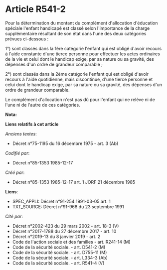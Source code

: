 # Article R541-2

Pour la détermination du montant du complément d'allocation d'éducation spéciale l'enfant handicapé est classé selon
l'importance de la charge supplémentaire résultant de son état dans l'une des deux catégories prévues ci-dessous : 

1°) sont classés dans la 1ère catégorie l'enfant qui est obligé d'avoir recours à l'aide constante d'une tierce personne pour
effectuer les actes ordinaires de la vie et celui dont le handicap exige, par sa nature ou sa gravité, des dépenses d'un
ordre de grandeur comparable ; 

2°) sont classés dans la 2ème catégorie l'enfant qui est obligé d'avoir recours à l'aide quotidienne, mais discontinue, d'une
tierce personne et celui dont le handicap exige, par sa nature ou sa gravité, des dépenses d'un ordre de grandeur
comparable. 

Le complément d'allocation n'est pas dû pour l'enfant qui ne relève ni de l'une ni de l'autre de ces catégories.

**Nota:**



**Liens relatifs à cet article**

_Anciens textes_:

  - Décret n°75-1195 du 16 décembre 1975 - art. 3 (Ab)

_Codifié par_:

  - Décret n°85-1353 1985-12-17

_Créé par_:

  - Décret n°85-1353 1985-12-17 art. 1 JORF 21 décembre 1985

**Liens**:

  - SPEC_APPLI: Décret n°91-254 1991-03-05 art. 1
  - TXT_SOURCE: Décret n°91-968 du 23 septembre 1991

_Cité par_:

  - Décret n°2002-423 du 29 mars 2002 - art. 18-3 (V)
  - Décret n°2017-1788 du 27 décembre 2017 - art. 10
  - Décret n°2019-13 du 8 janvier 2019 - art. 2
  - Code de l'action sociale et des familles - art. R241-14 (M)
  - Code de la sécurité sociale. - art. D541-2 (M)
  - Code de la sécurité sociale. - art. D755-11 (M)
  - Code de la sécurité sociale. - art. L334-3 (Ab)
  - Code de la sécurité sociale. - art. R541-4 (V)
